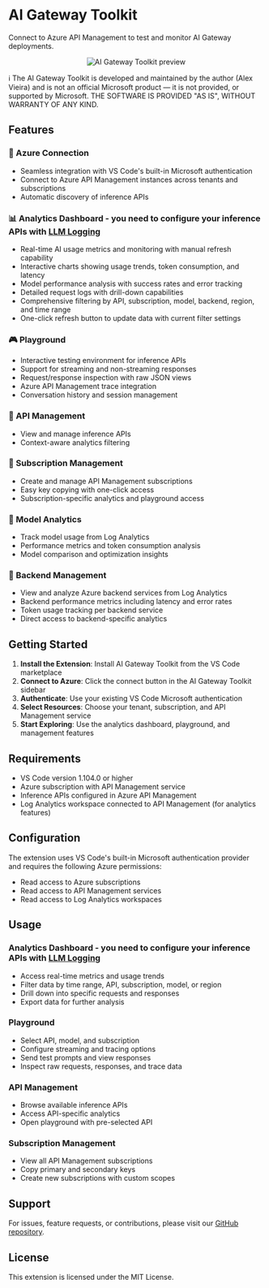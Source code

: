 # AI Gateway Toolkit

Connect to Azure API Management to test and monitor AI Gateway deployments.

<p align="center">
    <img src="https://github.com/vieiraae/ai-gateway-toolkit/blob/main/docs/ai-gateway-toolkit-demo1.gif?raw=true" alt="AI Gateway Toolkit preview" />
</p>

ℹ️ The AI Gateway Toolkit is developed and maintained by the author (Alex Vieira) and is not an official Microsoft product — it is not provided, or supported by Microsoft. THE SOFTWARE IS PROVIDED "AS IS", WITHOUT WARRANTY OF ANY KIND.

## Features

### 🔗 Azure Connection
- Seamless integration with VS Code's built-in Microsoft authentication
- Connect to Azure API Management instances across tenants and subscriptions
- Automatic discovery of inference APIs

### 📊 Analytics Dashboard - you need to configure your inference APIs with [LLM Logging](https://learn.microsoft.com/azure/api-management/api-management-howto-llm-logs) 
- Real-time AI usage metrics and monitoring with manual refresh capability
- Interactive charts showing usage trends, token consumption, and latency
- Model performance analysis with success rates and error tracking
- Detailed request logs with drill-down capabilities
- Comprehensive filtering by API, subscription, model, backend, region, and time range
- One-click refresh button to update data with current filter settings

### 🎮 Playground
- Interactive testing environment for inference APIs
- Support for streaming and non-streaming responses
- Request/response inspection with raw JSON views
- Azure API Management trace integration
- Conversation history and session management

### 🔧 API Management
- View and manage inference APIs
- Context-aware analytics filtering

### 🔑 Subscription Management
- Create and manage API Management subscriptions
- Easy key copying with one-click access
- Subscription-specific analytics and playground access

### 🧠 Model Analytics
- Track model usage from Log Analytics
- Performance metrics and token consumption analysis
- Model comparison and optimization insights

### 🔧 Backend Management
- View and analyze Azure backend services from Log Analytics
- Backend performance metrics including latency and error rates
- Token usage tracking per backend service
- Direct access to backend-specific analytics

## Getting Started

1. **Install the Extension**: Install AI Gateway Toolkit from the VS Code marketplace
2. **Connect to Azure**: Click the connect button in the AI Gateway Toolkit sidebar
3. **Authenticate**: Use your existing VS Code Microsoft authentication
4. **Select Resources**: Choose your tenant, subscription, and API Management service
5. **Start Exploring**: Use the analytics dashboard, playground, and management features

## Requirements

- VS Code version 1.104.0 or higher
- Azure subscription with API Management service
- Inference APIs configured in Azure API Management
- Log Analytics workspace connected to API Management (for analytics features)

## Configuration

The extension uses VS Code's built-in Microsoft authentication provider and requires the following Azure permissions:
- Read access to Azure subscriptions
- Read access to API Management services
- Read access to Log Analytics workspaces

## Usage

### Analytics Dashboard - you need to configure your inference APIs with [LLM Logging](https://learn.microsoft.com/azure/api-management/api-management-howto-llm-logs) 
- Access real-time metrics and usage trends
- Filter data by time range, API, subscription, model, or region
- Drill down into specific requests and responses
- Export data for further analysis

### Playground
- Select API, model, and subscription
- Configure streaming and tracing options
- Send test prompts and view responses
- Inspect raw requests, responses, and trace data

### API Management
- Browse available inference APIs
- Access API-specific analytics
- Open playground with pre-selected API

### Subscription Management
- View all API Management subscriptions
- Copy primary and secondary keys
- Create new subscriptions with custom scopes

## Support

For issues, feature requests, or contributions, please visit our [GitHub repository](https://github.com/vieiraae/ai-gateway-toolkit).

## License

This extension is licensed under the MIT License.

